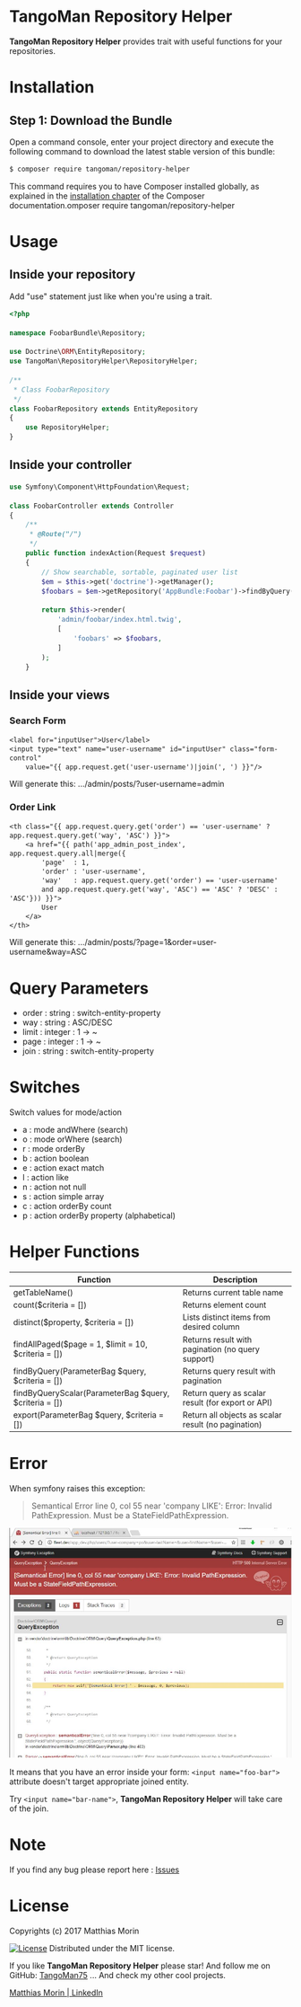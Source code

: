 TangoMan Repository Helper
==========================

**TangoMan Repository Helper** provides trait with useful functions for your repositories.

Installation
============

Step 1: Download the Bundle
---------------------------

Open a command console, enter your project directory and execute the
following command to download the latest stable version of this bundle:

```bash
$ composer require tangoman/repository-helper
```

This command requires you to have Composer installed globally, as explained
in the [installation chapter](https://getcomposer.org/doc/00-intro.md)
of the Composer documentation.omposer require tangoman/repository-helper


Usage
=====

Inside your repository
----------------------

Add "use" statement just like when you're using a trait.

```php
<?php

namespace FoobarBundle\Repository;

use Doctrine\ORM\EntityRepository;
use TangoMan\RepositoryHelper\RepositoryHelper;

/**
 * Class FoobarRepository
 */
class FoobarRepository extends EntityRepository
{
    use RepositoryHelper;
}
```

Inside your controller
----------------------

```php
use Symfony\Component\HttpFoundation\Request;

class FoobarController extends Controller
{
    /**
     * @Route("/")
     */
    public function indexAction(Request $request)
    {
        // Show searchable, sortable, paginated user list
        $em = $this->get('doctrine')->getManager();
        $foobars = $em->getRepository('AppBundle:Foobar')->findByQuery($request);

        return $this->render(
            'admin/foobar/index.html.twig',
            [
                'foobars' => $foobars,
            ]
        );
    }
```

Inside your views
-----------------

### Search Form
```twig
<label for="inputUser">User</label>
<input type="text" name="user-username" id="inputUser" class="form-control"
    value="{{ app.request.get('user-username')|join(', ') }}"/>
```
Will generate this:
.../admin/posts/?user-username=admin


### Order Link
```twig
<th class="{{ app.request.query.get('order') == 'user-username' ? app.request.query.get('way', 'ASC') }}">
    <a href="{{ path('app_admin_post_index', app.request.query.all|merge({
        'page'  : 1,
        'order' : 'user-username',
        'way'   : app.request.query.get('order') == 'user-username'
        and app.request.query.get('way', 'ASC') == 'ASC' ? 'DESC' : 'ASC'})) }}">
        User
    </a>
</th>
```
Will generate this:
.../admin/posts/?page=1&order=user-username&way=ASC


Query Parameters
================

 - order : string  : switch-entity-property
 - way   : string  : ASC/DESC
 - limit : integer : 1 -> ~
 - page  : integer : 1 -> ~
 - join  : string : switch-entity-property


Switches
========

Switch values for mode/action
 - a : mode andWhere (search)
 - o : mode orWhere (search)
 - r : mode orderBy
 - b : action boolean
 - e : action exact match
 - l : action like
 - n : action not null
 - s : action simple array
 - c : action orderBy count
 - p : action orderBy property (alphabetical)


Helper Functions
================

|                        Function                        |                     Description                     |
|--------------------------------------------------------|-----------------------------------------------------|
| getTableName()                                         | Returns current table name                          |
| count($criteria = [])                                  | Returns element count                               |
| distinct($property, $criteria = [])                    | Lists distinct items from desired column            |
| findAllPaged($page = 1, $limit = 10, $criteria = [])   | Returns result with pagination (no query support)   |
| findByQuery(ParameterBag $query, $criteria = [])       | Returns query result with pagination                |
| findByQueryScalar(ParameterBag $query, $criteria = []) | Return query as scalar result (for export or API)   |
| export(ParameterBag $query, $criteria = [])            | Return all objects as scalar result (no pagination) |

Error
=====

When symfony raises this exception:

> Semantical Error line 0, col 55 near 'company LIKE': Error: Invalid PathExpression. Must be a StateFieldPathExpression.

![semantical error][semantical-error]

It means that you have an error inside your form: `<input name="foo-bar">` attribute doesn't target appropriate joined entity.

Try `<input name="bar-name">`, **TangoMan Repository Helper** will take care of the join.

Note
====

If you find any bug please report here : [Issues](https://github.com/TangoMan75/RepositoryHelper/issues/new)

License
=======

Copyrights (c) 2017 Matthias Morin

[![License][license-MIT]][license-url]
Distributed under the MIT license.

If you like **TangoMan Repository Helper** please star!
And follow me on GitHub: [TangoMan75](https://github.com/TangoMan75)
... And check my other cool projects.

[Matthias Morin | LinkedIn](https://www.linkedin.com/in/morinmatthias)

[license-GPL]: https://img.shields.io/badge/Licence-GPLv3.0-green.svg
[license-MIT]: https://img.shields.io/badge/Licence-MIT-green.svg
[license-url]: LICENSE
[semantical-error]: Resources/doc/semantical_error.jpg
